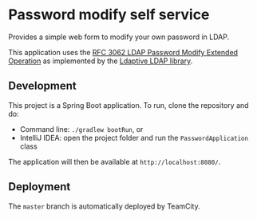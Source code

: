 # Password modify self service

Provides a simple web form to modify your own password in LDAP. 

This application uses the [RFC 3062 LDAP Password Modify Extended Operation](https://www.ietf.org/rfc/rfc3062.txt)
as implemented by the [Ldaptive LDAP library](http://www.ldaptive.org).

## Development

This project is a Spring Boot application. To run, clone the repository and do:
  * Command line: `./gradlew bootRun`, or
  * IntelliJ IDEA: open the project folder and run the `PasswordApplication` class

The application will then be available at `http://localhost:8080/`.

## Deployment

The `master` branch is automatically deployed by TeamCity.
